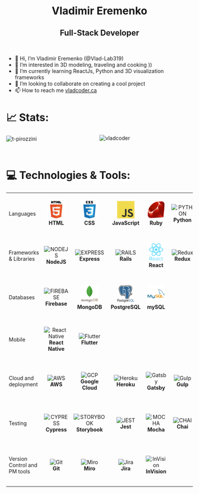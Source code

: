 <h1 align="center">Vladimir Eremenko</h1>
<h2 align="center">Full-Stack Developer</h2>
<br>

- 👋 Hi, I’m Vladimir Eremenko (@Vlad-Lab319)
- 👀 I’m interested in 3D modeling, traveling and cooking ))
- 🌱 I’m currently learning ReactJs, Python and 3D visualization frameworks
- 💞️ I’m looking to collaborate on creating a cool project
- 📫 How to reach me [vladcoder.ca](https://www.vladcoder.ca/)

# 📈 Stats:
<p align="left">
<img align="center" src="https://github-readme-stats.vercel.app/api/top-langs?username=Vlad-Lab319&langs_count=14&hide=yacc,shell&show_icons=true&locale=en&layout=compact" width="45%" alt="t-pirozzini"/>

<img align="right" src="https://github-readme-stats.vercel.app/api?username=Vlad-Lab319&show_icons=true&locale=en" width="50%" alt="vladcoder" />  
  
</p>

<br>

# :computer: Technologies & Tools:

<table>  
  <tr>
    <td>Languages</td>
    <td align="center" height="108" width="108">
      <img
        src="https://raw.githubusercontent.com/devicons/devicon/master/icons/html5/html5-original-wordmark.svg"
        width="48"
        height="48"
        alt="HTML"
      />
      <br /><strong>HTML</strong>
    </td>
    <td align="center" height="108" width="108">
      <img
        src="https://raw.githubusercontent.com/devicons/devicon/master/icons/css3/css3-original-wordmark.svg"
        width="48"
        height="48"
        alt="CSS"
      />
      <br /><strong>CSS</strong>
    </td>
    <td align="center" height="108" width="108">
      <img
        src="https://raw.githubusercontent.com/devicons/devicon/master/icons/javascript/javascript-original.svg"
        width="48"
        height="48"
        alt="JAVASCRIPT"
      />
      <br /><strong>JavaScript</strong>
    </td>
    <td align="center" height="108" width="108">
      <img
        src="https://raw.githubusercontent.com/devicons/devicon/master/icons/ruby/ruby-original.svg"
        width="48"
        height="48"
        alt="RUBY"
      />
      <br /><strong>Ruby</strong>
    </td>
    <td align="center" height="108" width="108">
      <img
        src="https://cdn3.iconfinder.com/data/icons/logos-and-brands-adobe/512/267_Python-512.png"
        width="48"
        height="48"
        alt="PYTHON"
      />
      <br /><strong>Python</strong>
    </td>
     <td align="center" height="108" width="108">
      <img
        src="https://cdn4.iconfinder.com/data/icons/logos-3/568/php-logo-64.png"
        width="48"
        height="48"
        alt="PHP"
      />
      <br /><strong>PHP</strong>
    </td>
    <td align="center" height="108" width="108">
      <img
        src="https://cdn-icons-png.flaticon.com/512/2772/2772165.png"
        width="48"
        height="48"
        alt="SQL"
      />
      <br /><strong>SQL</strong>
    </td>
  </tr>
    
  <tr>
    <td>Frameworks & Libraries</td>
    <td align="center" height="108" width="108">
      <img
        src="https://cdn.freebiesupply.com/logos/large/2x/nodejs-icon-logo-png-transparent.png"
        width="48"
        height="48"
        alt="NODEJS"
      />
      <br /><strong>NodeJS</strong>
    </td>
    <td align="center" height="108" width="108">
      <img
        src="https://jsurt.github.io/jacks-portfolio/images/color-express-icon%20(1).png"
        width="48"
        height="48"
        alt="EXPRESS"
      />
      <br /><strong>Express</strong>
    </td>
    <td align="center" height="108" width="108">
      <img
        src="https://cdn.iconscout.com/icon/free/png-256/rails-3521664-2945108.png"
        width="48"
        height="48"
        alt="RAILS"
      />
      <br /><strong>Rails</strong>
    </td>
    <td align="center" height="108" width="108">
      <img
        src="https://raw.githubusercontent.com/devicons/devicon/master/icons/react/react-original-wordmark.svg"
        width="48"
        height="48"
        alt="REACT"
      />
      <br /><strong>React</strong>
    </td>
    <td align="center" height="108" width="108">
      <img
        src="https://cdn4.iconfinder.com/data/icons/logos-brands-5/24/redux-256.png"
        width="48"
        height="48"
        alt="Redux"
      />
      <br /><strong>Redux</strong>
    </td>
     <td align="center" height="108" width="108">
      <img
        src="https://titrias.com/files/2022/04/typescript.png"
        width="48"
        height="48"
        alt="TYPESCRIPT"
      />
      <br /><strong>TypeScript</strong>
    </td>
    <td align="center" height="108" width="108">
      <img
        src="https://raw.githubusercontent.com/devicons/devicon/master/icons/sass/sass-original.svg"
        width="48"
        height="48"
        alt="SASS"
      />
      <br /><strong>SASS</strong>
    </td>
    <td align="center" height="108" width="108">
      <img
        src="https://i.dlpng.com/static/png/7044160_preview.png"
        width="48"
        height="48"
        alt="JQUERY"
      />
      <br /><strong>jQuery</strong>
    </td>
    <td align="center" height="108" width="108">
      <img
        src="https://pbs.twimg.com/profile_images/833789473376854018/skScegH6_400x400.jpg"
        width="48"
        height="48"
        alt="EJS"
      />
      <br /><strong>EJS</strong>
    </td>
    <td align="center" height="108" width="108">
      <img
        src="https://www.vectorlogo.zone/logos/babeljs/babeljs-icon.svg"
        width="48"
        height="48"
        alt="BABEL"
      />
      <br /><strong>Babel</strong>
    </td>
  </tr>
   
  <tr>
    <td>Databases</td>
     <td align="center" height="108" width="108">
      <img
        src="https://www.vectorlogo.zone/logos/firebase/firebase-icon.svg"
        width="48"
        height="48"
        alt="FIREBASE"
      />
      <br /><strong>Firebase</strong>
    </td>
    <td align="center" height="108" width="108">
      <img
        src="https://raw.githubusercontent.com/devicons/devicon/master/icons/mongodb/mongodb-original-wordmark.svg"
        width="48"
        height="48"
        alt="MONGODB"
      />
      <br /><strong>MongoDB</strong>
    </td>
    <td align="center" height="108" width="108">
        <img
          src="https://raw.githubusercontent.com/devicons/devicon/master/icons/postgresql/postgresql-original-wordmark.svg"
          width="48"
          height="48"
          alt="POSTGRESQL"
        />
        <br /><strong>PostgreSQL</strong>
      </td>
      <td align="center" height="108" width="108">
        <img
          src="https://raw.githubusercontent.com/devicons/devicon/master/icons/mysql/mysql-original-wordmark.svg"
          width="48"
          height="48"
          alt="MYSQL"
        />
        <br /><strong>mySQL</strong>
      </td>     
  </tr>
  
   <tr>
    <td>Mobile</td>
     <td align="center" height="108" width="108">
      <img
        src="https://cdn0.iconfinder.com/data/icons/logos-brands-in-colors/128/react_color-256.png"
        width="48"
        height="48"
        alt="React Native"
      />
      <br /><strong>React Native</strong>
    </td>
    <td align="center" height="108" width="108">
      <img
        src="https://cdn4.iconfinder.com/data/icons/logos-brands-5/24/flutter-256.png"
        width="48"
        height="48"
        alt="Flutter"
      />
      <br /><strong>Flutter</strong>
    </td>   
  </tr>
  
  <tr>
    <td>Cloud and deployment</td>
     <td align="center" height="108" width="108">
      <img
        src="https://www.zencos.com/wp-content/uploads/2021/11/aws-logo.png"
        width="48"
        height="48"
        alt="AWS"
      />
      <br /><strong>AWS</strong>
    </td>
    <td align="center" height="108" width="108">
      <img
        src="https://upload.wikimedia.org/wikipedia/commons/thumb/0/01/Google-cloud-platform.svg/2048px-Google-cloud-platform.svg.png"
        width="48"
        height="48"
        alt="GCP"
      />
      <br /><strong>Google Cloud</strong>
    </td>
     <td align="center" height="108" width="108">
      <img
        src="https://cdn2.iconfinder.com/data/icons/boxicons-logos/24/bxl-heroku-64.png"
        width="48"
        height="48"
        alt="Heroku"
      />
      <br /><strong>Heroku</strong>
    </td>
    <td align="center" height="108" width="108">
      <img
        src="https://cdn1.iconfinder.com/data/icons/akar-vol-1/24/gatsby-fill-256.png"
        width="48"
        height="48"
        alt="Gatsby"
      />
      <br /><strong>Gatsby</strong>
    </td>
     <td align="center" height="108" width="108">
      <img
        src="https://cdn3.iconfinder.com/data/icons/font-awesome-brands/512/gulp-256.png"
        width="48"
        height="48"
        alt="Gulp"
      />
      <br /><strong>Gulp</strong>
    </td>
   </tr>

  <tr>
    <td>Testing</td>
    <td align="center" height="108" width="108">
      <img
        src="https://raw.githubusercontent.com/simple-icons/simple-icons/6e46ec1fc23b60c8fd0d2f2ff46db82e16dbd75f/icons/cypress.svg"
        width="48"
        height="48"
        alt="CYPRESS"
      />
      <br /><strong>Cypress</strong>
    </td>
    <td align="center" height="108" width="108">
      <img
        src="https://icons.veryicon.com/png/o/business/vscode-program-item-icon/storybook.png"
        width="48"
        height="48"
        alt="STORYBOOK"
      />
      <br /><strong>Storybook</strong>
    </td>
    <td align="center" height="108" width="108">
      <img
        src="https://www.vectorlogo.zone/logos/jestjsio/jestjsio-icon.svg"
        width="48"
        height="48"
        alt="JEST"
      />
      <br /><strong>Jest</strong>
    </td>
    <td align="center" height="108" width="108">
      <img
        src="https://www.vectorlogo.zone/logos/mochajs/mochajs-icon.svg"
        width="48"
        height="48"
        alt="MOCHA"
      />
      <br /><strong>Mocha</strong>
    </td>
    <td align="center" height="108" width="108">
      <img
        src="https://p7.hiclipart.com/preview/626/247/761/mocha-javascript-node-js-test-driven-development-assertion-chai-sheng.jpg"
        width="48"
        height="48"
        alt="CHAI"
      />
      <br /><strong>Chai</strong>
    </td>
    <td align="center" height="108" width="108">
      <img
        src="https://cbabhusal.files.wordpress.com/2015/12/812ab30c5723956adcf8c1bbaf23e471143e1934.png"
        width="48"
        height="48"
        alt="RSPEC"
      />
      <br /><strong>RSpec</strong>
    </td>
  </tr>  
    
  <tr>
    <td>Version Control and PM tools</td>
    <td align="center" height="108" width="108">
      <img
        src="https://www.vectorlogo.zone/logos/git-scm/git-scm-icon.svg"
        width="48"
        height="48"
        alt="Git"
      />
      <br /><strong>Git</strong>
    </td>
    <td align="center" height="108" width="108">
      <img
        src="https://cdn4.iconfinder.com/data/icons/logos-brands-5/512/miro-256.png"
        width="48"
        height="48"
        alt="Miro"
      />
      <br /><strong>Miro</strong>
    </td>
    <td align="center" height="108" width="108">
      <img
        src="https://cdn4.iconfinder.com/data/icons/logos-and-brands/512/184_Jira_logo_logos-64.png"
        width="48"
        height="48"
        alt="Jira"
      />
      <br /><strong>Jira</strong>
    </td>
    <td align="center" height="108" width="108">
      <img
        src="https://user-images.githubusercontent.com/63407418/197429670-c3aa9b7c-48d1-4558-a16f-02a99cf770a9.png"
        width="48"
        height="48"
        alt="InVision"
      />
       <br /><strong>InVision</strong>
    </td>
  </tr>   
</table>
